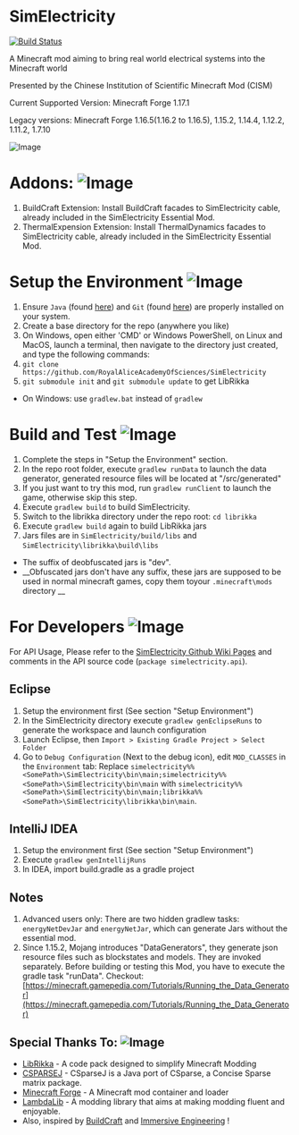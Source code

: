 # SimElectricity 

[![Build Status](https://travis-ci.org/RoyalAliceAcademyOfSciences/SimElectricity.svg?branch=master)](https://travis-ci.org/RoyalAliceAcademyOfSciences/SimElectricity)

A Minecraft mod aiming to bring real world electrical systems into the Minecraft world

Presented by the Chinese Institution of Scientific Minecraft Mod (CISM)

Current Supported Version: Minecraft Forge 1.17.1

Legacy versions: Minecraft Forge 1.16.5(1.16.2 to 1.16.5), 1.15.2, 1.14.4, 1.12.2, 1.11.2, 1.7.10

![Image](https://raw.githubusercontent.com/wiki/RoyalAliceAcademyOfSciences/SimElectricity/screenshots/grid.jpg)

# Addons: ![Image](/src/main/resources/assets/sime_essential/textures/item/futa_lemon_tea.png)
1. BuildCraft Extension:
Install BuildCraft facades to SimElectricity cable, already included in the SimElectricity Essential Mod.
1. ThermalExpension Extension: Install ThermalDynamics facades to SimElectricity cable, already included in the SimElectricity Essential Mod.

# Setup the Environment ![Image](/src/main/resources/assets/sime_essential/textures/item/tool_multimeter.png)
1. Ensure `Java` (found [here](https://www.java.com/en/download/manual.jsp)) and `Git` (found [here](http://git-scm.com/)) are properly installed on your system.
1. Create a base directory for the repo (anywhere you like)
1. On Windows, open either 'CMD' or Windows PowerShell, on Linux and MacOS, 
launch a terminal, then navigate to the directory just created,
and type the following commands:
1. `git clone https://github.com/RoyalAliceAcademyOfSciences/SimElectricity`
1. `git submodule init` and `git submodule update` to get LibRikka
* On Windows: use `gradlew.bat` instead of `gradlew`

# Build and Test ![Image](/src/main/resources/assets/sime_essential/textures/item/tool_crowbar.png)
1. Complete the steps in "Setup the Environment" section.
1. In the repo root folder, execute `gradlew runData` to launch the data generator, generated resource files will be located at "/src/generated"
1. If you just want to try this mod, run `gradlew runClient` to launch the game, otherwise skip this step.
1. Execute `gradlew build` to build SimElectricity.
1. Switch to the librikka directory under the repo root: `cd librikka`
1. Execute `gradlew build` again to build LibRikka jars
1. Jars files are in `SimElectricity/build/libs` and `SimElectricity\librikka\build\libs`
*  The suffix of deobfuscated jars is "dev".
*  __Obfuscated jars don't have any suffix, these jars are supposed to be used in normal minecraft games, copy them toyour `.minecraft\mods` directory __

# For Developers ![Image](/src/main/resources/assets/sime_essential/textures/item/tool_wrench.png)
For API Usage, Please refer to the [SimElectricity Github Wiki Pages](https://github.com/RoyalAliceAcademyOfSciences/SimElectricity/wiki)
and comments in the API source code (`package simelectricity.api`).

## Eclipse
1. Setup the environment first (See section "Setup Environment")
1. In the SimElectricity directory execute `gradlew genEclipseRuns` to generate the workspace and launch configuration
1. Launch Eclipse, then `Import > Existing Gradle Project > Select Folder`
1. Go to `Debug Configuration` (Next to the debug icon), edit `MOD_CLASSES` in the `Environment` tab:
Replace `simelectricity%%<SomePath>\SimElectricity\bin\main;simelectricity%%<SomePath>\SimElectricity\bin\main` with
`simelectricity%%<SomePath>\SimElectricity\bin\main;librikka%%<SomePath>\SimElectricity\librikka\bin\main`.

## IntelliJ IDEA
1. Setup the environment first (See section "Setup Environment")
1. Execute `gradlew genIntellijRuns`
1. In IDEA, import build.gradle as a gradle project
## Notes
1. Advanced users only: There are two hidden gradlew tasks: `energyNetDevJar` and `energyNetJar`, 
 which can generate Jars without the essential mod.
1. Since 1.15.2, Mojang introduces "DataGenerators", they generate json resource files such as blockstates and models.
They are invoked separately. Before building or testing this Mod, you have to execute the gradle task "runData". 
Checkout: [https://minecraft.gamepedia.com/Tutorials/Running_the_Data_Generator](https://minecraft.gamepedia.com/Tutorials/Running_the_Data_Generator)

## Special Thanks To: ![Image](/src/main/resources/assets/sime_essential/textures/item/tool_glove.png)
* [LibRikka](https://github.com/rikka0w0/librikka) - A code pack designed to simplify Minecraft Modding
* [CSPARSEJ](https://github.com/rwl/CSparseJ) - CSparseJ is a Java port of CSparse, a Concise Sparse matrix package.
* [Minecraft Forge](https://github.com/MinecraftForge/MinecraftForge) - A Minecraft mod container and loader
* [LambdaLib](https://github.com/LambdaInnovation/LambdaLib) - A modding library that aims at making modding fluent and enjoyable.
* Also, inspired by [BuildCraft](https://github.com/BuildCraft/BuildCraft) and
 [Immersive Engineering](https://github.com/BluSunrize/ImmersiveEngineering) !
